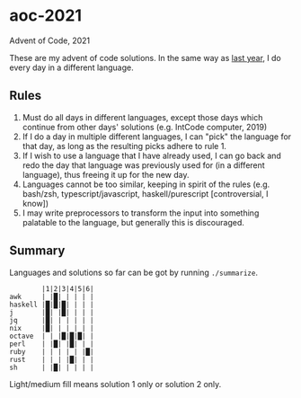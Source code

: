 # aoc-2021
Advent of Code, 2021

These are my advent of code solutions.
In the same way as [last year](https://github.com/dylan-thinnes/aoc-2020), I do every day in a different language.

## Rules

1. Must do all days in different languages, except those days which continue
   from other days' solutions (e.g. IntCode computer, 2019)
2. If I do a day in multiple different languages, I can "pick" the language for
   that day, as long as the resulting picks adhere to rule 1.
3. If I wish to use a language that I have already used, I can go back and redo
   the day that language was previously used for (in a different language),
   thus freeing it up for the new day.
4. Languages cannot be too similar, keeping in spirit of the rules (e.g.
   bash/zsh, typescript/javascript, haskell/purescript [controversial, I know])
5. I may write preprocessors to transform the input into something palatable to
   the language, but generally this is discouraged.

## Summary

Languages and solutions so far can be got by running `./summarize`.

```
        |1|2|3|4|5|6|
awk     | |█| | | | |
haskell |█|█|█| | | |
j       |█| |█| | | |
jq      |█| | | | | |
nix     |█| | | | | |
octave  | | |█|█|█| |
perl    | |█| |█| | |
ruby    | | | | | |█|
rust    | | | |█| | |
sh      | |█| | | | |
```

Light/medium fill means solution 1 only or solution 2 only.

